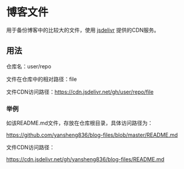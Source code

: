 # 博客文件

用于备份博客中的比较大的文件，使用 [jsdelivr](<https://www.jsdelivr.com/?docs=gh>) 提供的CDN服务。

## 用法

仓库名：user/repo

文件在仓库中的相对路径：file

文件CDN访问路径：https://cdn.jsdelivr.net/gh/user/repo/file

### 举例

如该README.md文件，存放在仓库根目录，具体访问路径为：

<https://github.com/yansheng836/blog-files/blob/master/README.md>

文件CDN访问路径：

<https://cdn.jsdelivr.net/gh/yansheng836/blog-files/README.md>
